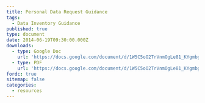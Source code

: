 ```yaml
---
title: Personal Data Request Guidance
tags:
  - Data Inventory Guidance
published: true
type: document
date: 2014-06-19T09:30:00.000Z
downloads:
  - type: Google Doc
    url: 'https://docs.google.com/document/d/1W5C5oO2TrVnmOgLe81_KYgmbghj6hDs9-4SC-ygMDV4/edit'
  - type: PDF
    url: 'https://docs.google.com/document/d/1W5C5oO2TrVnmOgLe81_KYgmbghj6hDs9-4SC-ygMDV4/export?format=pdf'
fordc: true
sitemap: false
categories:
  - resources
---
```

